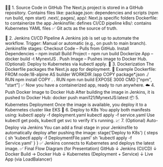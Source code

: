 🧑‍💻 1. Source Code in GitHub
The Next.js project is stored in a GitHub repository.
Contains files like:
package.json: dependencies and scripts (npm run build, npm start)
.next/, pages/, app/: Next.js specific folders
Dockerfile: to containerize the app
Jenkinsfile: defines CI/CD pipeline
k8s/: contains Kubernetes YAML files
✅ Git acts as the source of truth.

🔁 2. Jenkins CI/CD Pipeline
A Jenkins job is set up to automate the workflow.
Trigger: Manual or automatic (e.g., on push to main branch).
Jenkinsfile stages:
Checkout Code – Pulls from GitHub.
Install Dependencies – npm install
Build Project – npm run build
Dockerize App – docker build -t MynextJS .
Push Image – Pushes image to Docker Hub.
(Optional): Deploy to Kubernetes via kubectl apply.
🐳 3. Dockerization
The Dockerfile packages the Next.js app for deployment.
📄 Example Dockerfile: 
FROM node:18-alpine AS builder
WORKDIR /app
COPY package*.json ./
RUN npm install
COPY . .
RUN npm run build
EXPOSE 3000
CMD ["npm", "start"]
✅ Now you have a containerized app, ready to run anywhere.
☁️ 4. Push Docker Image to Docker Hub
After building the image in Jenkins, it is pushed to Docker Hub:
docker push mani121/MynextJS:latest
📦 5. Kubernetes Deployment
Once the image is available, you deploy it to a Kubernetes cluster like EKS
🧪 6. Deploy to K8s
You apply both manifests using:
kubectl apply -f deployment.yaml
kubectl apply -f service.yaml
Use kubectl get pods, kubectl get svc to verify it's running.
📈 7. (Optional) Auto-Deploy via Jenkins
You can add a final stage in your Jenkinsfile to automatically deploy after pushing the image:
stage('Deploy to K8s') {
    steps {
        sh 'kubectl apply -f DeploymentFile.yaml'
        sh 'kubectl apply -f Service.yaml'
    }
}
✅ Jenkins connects to Kubernetes and deploys the latest image.
✅ Final Flow Diagram (for Presentation)
GitHub
  ↓
Jenkins (CI/CD)
  ↓
Docker Build → Docker Hub
  ↓
Kubernetes (Deployment + Service)
  ↓
Live App (via LoadBalancer)
